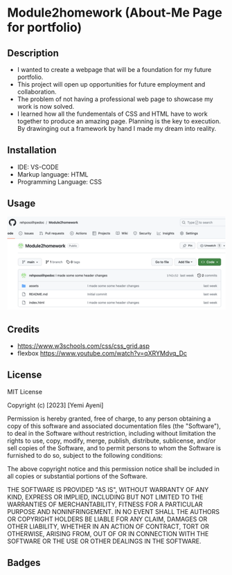 # Module2homework (About-Me Page for portfolio)
## Description
- I wanted to create a webpage that will be a foundation for my future portfolio.
- This project will open up opportunities for future employment and collaboration.
- The problem of not having a professional web page to showcase my work is now solved.
- I learned how all the fundementals of CSS and HTML have to work together to produce an amazing page. Planning is the key to execution. By drawinging out a framework by hand I made my dream into reality.
## Installation
- IDE: VS-CODE
- Markup language: HTML
- Programming Language: CSS
## Usage

![Link to GitHub repository](ScreenShot.png)

## Credits
- https://www.w3schools.com/css/css_grid.asp
- flexbox https://www.youtube.com/watch?v=qXRYMdvq_Dc

## License
MIT License

Copyright (c) [2023] [Yemi Ayeni]

Permission is hereby granted, free of charge, to any person obtaining a copy
of this software and associated documentation files (the "Software"), to deal
in the Software without restriction, including without limitation the rights
to use, copy, modify, merge, publish, distribute, sublicense, and/or sell
copies of the Software, and to permit persons to whom the Software is
furnished to do so, subject to the following conditions:

The above copyright notice and this permission notice shall be included in all
copies or substantial portions of the Software.

THE SOFTWARE IS PROVIDED "AS IS", WITHOUT WARRANTY OF ANY KIND, EXPRESS OR
IMPLIED, INCLUDING BUT NOT LIMITED TO THE WARRANTIES OF MERCHANTABILITY,
FITNESS FOR A PARTICULAR PURPOSE AND NONINFRINGEMENT. IN NO EVENT SHALL THE
AUTHORS OR COPYRIGHT HOLDERS BE LIABLE FOR ANY CLAIM, DAMAGES OR OTHER
LIABILITY, WHETHER IN AN ACTION OF CONTRACT, TORT OR OTHERWISE, ARISING FROM,
OUT OF OR IN CONNECTION WITH THE SOFTWARE OR THE USE OR OTHER DEALINGS IN THE
SOFTWARE.

## Badges

